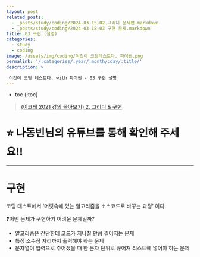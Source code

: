 ```yaml
---
layout: post
related_posts:
  - _posts/study/coding/2024-03-15-02.그리디 문제편.markdown
  - _posts/study/coding/2024-03-18-03 구현 문제.markdown
title: 03 구현 (설명)
categories:
  - study
  - coding
image: /assets/img/coding/이것이 코딩테스트다. 파이썬.png
permalink: '/:categories/:year/:month/:day/:title/'
description: >

 이것이 코딩 테스트다. with 파이썬 - 03 구현 설명
---
```


* toc
{:toc}

> [(이코테 2021 강의 몰아보기) 2. 그리디 & 구현](https://www.youtube.com/watch?v=2zjoKjt97vQ&list=PLRx0vPvlEmdAghTr5mXQxGpHjWqSz0dgC&index=2)

# **⭐ 나동빈님의 유튜브를 통해 확인해 주세요!!**

---

# 구현

코딩 테스트에서 ‘머릿속에 있는 알고리즘을 소스코드로 바꾸는 과정’ 이다.

❓어떤 문제가 구현하기 어려운 문제일까?

- 알고리즘은 간단한데 코드가 지나칠 만큼 길어지는 문제
- 특정 소수점 자리까지 출력해야 하는 문제
- 문자열이 입력으로 주어졌을 때 한 문자 단위로 끊어져 리스트에 넣어야 하는 문제